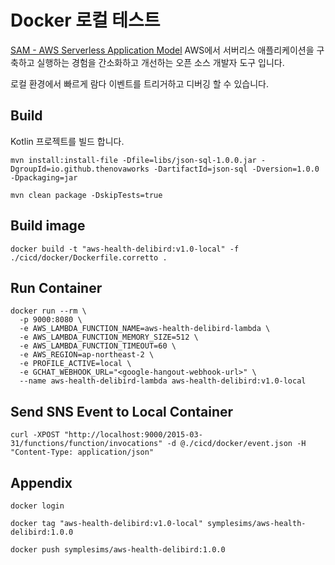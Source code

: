 # Docker 로컬 테스트

[SAM - AWS Serverless Application Model](https://aws.amazon.com/ko/serverless/sam/) AWS에서 서버리스 애플리케이션을 구축하고 실행하는 경험을 간소화하고 개선하는 오픈 소스 개발자 도구 입니다.

로컬 환경에서 빠르게 람다 이벤트를 트리거하고 디버깅 할 수 있습니다.

## Build
Kotlin 프로젝트를 빌드 합니다.

```
mvn install:install-file -Dfile=libs/json-sql-1.0.0.jar -DgroupId=io.github.thenovaworks -DartifactId=json-sql -Dversion=1.0.0 -Dpackaging=jar

mvn clean package -DskipTests=true
```

## Build image
```
docker build -t "aws-health-delibird:v1.0-local" -f ./cicd/docker/Dockerfile.corretto . 
```

## Run Container

```
docker run --rm \
  -p 9000:8080 \
  -e AWS_LAMBDA_FUNCTION_NAME=aws-health-delibird-lambda \
  -e AWS_LAMBDA_FUNCTION_MEMORY_SIZE=512 \
  -e AWS_LAMBDA_FUNCTION_TIMEOUT=60 \
  -e AWS_REGION=ap-northeast-2 \
  -e PROFILE_ACTIVE=local \
  -e GCHAT_WEBHOOK_URL="<google-hangout-webhook-url>" \
  --name aws-health-delibird-lambda aws-health-delibird:v1.0-local
```


## Send SNS Event to Local Container
```
curl -XPOST "http://localhost:9000/2015-03-31/functions/function/invocations" -d @./cicd/docker/event.json -H "Content-Type: application/json"
```

## Appendix

```
docker login

docker tag "aws-health-delibird:v1.0-local" symplesims/aws-health-delibird:1.0.0

docker push symplesims/aws-health-delibird:1.0.0
```
